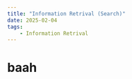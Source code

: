 ```yaml
---
title: "Information Retrival (Search)"
date: 2025-02-04
tags:
    - Information Retrival
---
```

# baah
